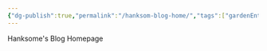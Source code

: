 ```yaml
---
{"dg-publish":true,"permalink":"/hanksom-blog-home/","tags":["gardenEntry"]}
---
```



Hanksome's Blog Homepage 
